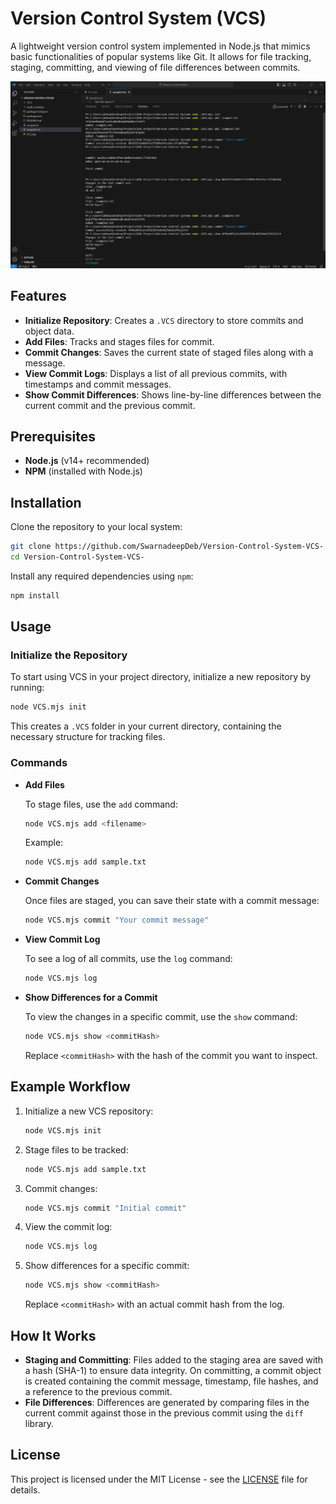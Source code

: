 
# Version Control System (VCS)

A lightweight version control system implemented in Node.js that mimics basic functionalities of popular systems like Git. It allows for file tracking, staging, committing, and viewing of file differences between commits.

![Version Control System (VCS)](images/ProjectImage.png)

## Features

- **Initialize Repository**: Creates a `.VCS` directory to store commits and object data.
- **Add Files**: Tracks and stages files for commit.
- **Commit Changes**: Saves the current state of staged files along with a message.
- **View Commit Logs**: Displays a list of all previous commits, with timestamps and commit messages.
- **Show Commit Differences**: Shows line-by-line differences between the current commit and the previous commit.

## Prerequisites

- **Node.js** (v14+ recommended)
- **NPM** (installed with Node.js)

## Installation

Clone the repository to your local system:

```bash
git clone https://github.com/SwarnadeepDeb/Version-Control-System-VCS-
cd Version-Control-System-VCS-
```

Install any required dependencies using `npm`:

```bash
npm install
```

## Usage

### Initialize the Repository

To start using VCS in your project directory, initialize a new repository by running:

```bash
node VCS.mjs init
```

This creates a `.VCS` folder in your current directory, containing the necessary structure for tracking files.

### Commands

- **Add Files**

  To stage files, use the `add` command:

  ```bash
  node VCS.mjs add <filename>
  ```

  Example:
  ```bash
  node VCS.mjs add sample.txt
  ```

- **Commit Changes**

  Once files are staged, you can save their state with a commit message:

  ```bash
  node VCS.mjs commit "Your commit message"
  ```

- **View Commit Log**

  To see a log of all commits, use the `log` command:

  ```bash
  node VCS.mjs log
  ```

- **Show Differences for a Commit**

  To view the changes in a specific commit, use the `show` command:

  ```bash
  node VCS.mjs show <commitHash>
  ```

  Replace `<commitHash>` with the hash of the commit you want to inspect.

## Example Workflow

1. Initialize a new VCS repository:

   ```bash
   node VCS.mjs init
   ```

2. Stage files to be tracked:

   ```bash
   node VCS.mjs add sample.txt
   ```

3. Commit changes:

   ```bash
   node VCS.mjs commit "Initial commit"
   ```

4. View the commit log:

   ```bash
   node VCS.mjs log
   ```

5. Show differences for a specific commit:

   ```bash
   node VCS.mjs show <commitHash>
   ```

   Replace `<commitHash>` with an actual commit hash from the log.

## How It Works

- **Staging and Committing**: Files added to the staging area are saved with a hash (SHA-1) to ensure data integrity. On committing, a commit object is created containing the commit message, timestamp, file hashes, and a reference to the previous commit.
- **File Differences**: Differences are generated by comparing files in the current commit against those in the previous commit using the `diff` library.

## License

This project is licensed under the MIT License - see the [LICENSE](LICENSE) file for details.
